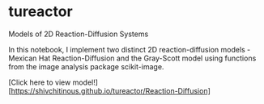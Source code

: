 # tureactor
Models of 2D Reaction-Diffusion Systems

In this notebook, I implement two distinct 2D reaction-diffusion models - Mexican Hat Reaction-Diffusion and the Gray-Scott model using functions from the image analysis package scikit-image.

[Click here to view model!][https://shivchitinous.github.io/tureactor/Reaction-Diffusion]

